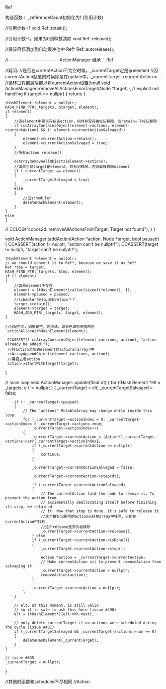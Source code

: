 Ref

构造函数：
_referenceCount初始化为1 (引用计数)


//引用计数+1
void Ref::retain();

//引用计数-1，如果为0则释放清除
void Ref::release();

//将该目标添加到自动缓冲池中
Ref* Ref::autorelease();

//-------------------------
ActionManager
继承： Ref

//疑问:
//是否在currentAction不为空时候，_currentTarget定是该element
//因currentAction赋值的时候即是在update中，_currentTarget->currentAction = ..
//循环过程都最后都以将currentAction设置为null
void ActionManager::removeAllActionsFromTarget(Node *target)
{
    // explicit null handling
    if (target == nullptr)
    {
        return;
    }

    tHashElement *element = nullptr;
    HASH_FIND_PTR(_targets, &target, element);
    if (element)
    {
    	//该element中是否存在该action，同时并没有被标记移除，则retain一下标记移除
        if (ccArrayContainsObject(element->actions, element->currentAction) && (! element->currentActionSalvaged))
        {
            element->currentAction->retain();
            element->currentActionSalvaged = true;
        }
        //所有action release()

        ccArrayRemoveAllObjects(element->actions);
        //如果当前target是element，则标记移除，否则直接移除element
        if (_currentTarget == element)
        {
            _currentTargetSalvaged = true;
        }
        else
        {
        	//见scheduler
            deleteHashElement(element);
        }
    }
    else
    {
//        CCLOG("cocos2d: removeAllActionsFromTarget: Target not found");
    }
}

void ActionManager::addAction(Action *action, Node *target, bool paused)
{
    CCASSERT(action != nullptr, "action can't be nullptr!");
    CCASSERT(target != nullptr, "target can't be nullptr!");

    tHashElement *element = nullptr;
    // we should convert it to Ref*, because we save it as Ref*
    Ref *tmp = target;
    HASH_FIND_PTR(_targets, &tmp, element);
    if (! element)
    {
    	//如果element不存在
        element = (tHashElement*)calloc(sizeof(*element), 1);
        element->paused = paused;
        //schedler为什么没有retain？？
        target->retain();
        element->target = target;
        HASH_ADD_PTR(_targets, target, element);
    }

    //分配空间，如果是空，则申请，如果已满则拓宽两倍
     actionAllocWithHashElement(element);
 
     CCASSERT(! ccArrayContainsObject(element->actions, action), "action already be added!");
     //将action添加到element的actions(array)中
     ccArrayAppendObject(element->actions, action);
 	 //需要去看action
     action->startWithTarget(target);
}



// main loop
void ActionManager::update(float dt)
{
    for (tHashElement *elt = _targets; elt != nullptr; )
    {
        _currentTarget = elt;
        _currentTargetSalvaged = false;

        if (! _currentTarget->paused)
        {
            // The 'actions' MutableArray may change while inside this loop.
            for (_currentTarget->actionIndex = 0; _currentTarget->actionIndex < _currentTarget->actions->num;
                _currentTarget->actionIndex++)
            {
                _currentTarget->currentAction = (Action*)_currentTarget->actions->arr[_currentTarget->actionIndex];
                if (_currentTarget->currentAction == nullptr)
                {
                    continue;
                }

                _currentTarget->currentActionSalvaged = false;

                _currentTarget->currentAction->step(dt);

                if (_currentTarget->currentActionSalvaged)
                {
                    // The currentAction told the node to remove it. To prevent the action from
                    // accidentally deallocating itself before finishing its step, we retained
                    // it. Now that step is done, it's safe to release it.
                    //这个被标记删除的action已经在array中移除，只能在currentAction中找到
                    //这个release是真的被移除
                    _currentTarget->currentAction->release();
                } else
                if (_currentTarget->currentAction->isDone())
                {
                    _currentTarget->currentAction->stop();

                    Action *action = _currentTarget->currentAction;
                    // Make currentAction nil to prevent removeAction from salvaging it.
                    _currentTarget->currentAction = nullptr;
                    removeAction(action);
                }

                _currentTarget->currentAction = nullptr;
            }
        }

        // elt, at this moment, is still valid
        // so it is safe to ask this here (issue #490)
        elt = (tHashElement*)(elt->hh.next);

        // only delete currentTarget if no actions were scheduled during the cycle (issue #481)
        if (_currentTargetSalvaged && _currentTarget->actions->num == 0)
        {
            deleteHashElement(_currentTarget);
        }
    }

    // issue #635
    _currentTarget = nullptr;
}

//其他的函数和scheduler不尽相同
//Action


